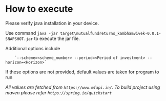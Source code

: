 # How to execute

Please verify java installation in your device.

Use command ```java -jar target\mutualfundreturns_kambhamvivek-0.0.1-SNAPSHOT.jar``` to execute the jar file.

Additional options include
        
        `--scheme=<scheme_number> --period=<Period of investment> --horizon=<Horizon>`
If these options are not provided, default values are taken for program to run

*All values are fetched from `https://www.mfapi.in/`.*
*To build project using maven please refer `https://spring.io/quickstart`*
